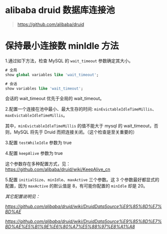 # alibaba druid 数据库连接池

> https://github.com/alibaba/druid

# 保持最小连接数 minIdle 方法

1.通过如下方法，检查 MySQL 的 `wait_timeout` 参数确定其大小。
```sql
# 全局
show global variables like 'wait_timeout';

# 会话
show variables like 'wait_timeout';
```
会话的 wait_timeout 优先于全局的 wait_timeout。


2.配置一个连接在池中最小、最大生存的时间: `minEvictableIdleTimeMillis`、`maxEvictableIdleTimeMillis`。

其中，`minEvictableIdleTimeMillis` 的值不能大于 mysql 的 wait_timeout，否则，MySQL 将先于 Druid 而把连接关闭。（这个检查是至关重要的）


3.配置 `testWhileIdle` 参数为 true


4.配置 `keepAlive` 参数为 true

这个参数存在多种配置方式，见：https://github.com/alibaba/druid/wiki/KeepAlive_cn


5.配置 `initialSize`、`minIdle`、`maxActive` 三个参数。这 3 个参数最好都显式的配置，因为 `maxActive` 的默认值是 8，有可能你配置的 `minIdle` 却是 20。


*其它配置说明见：*

*https://github.com/alibaba/druid/wiki/DruidDataSource%E9%85%8D%E7%BD%AE*

*https://github.com/alibaba/druid/wiki/DruidDataSource%E9%85%8D%E7%BD%AE%E5%B1%9E%E6%80%A7%E5%88%97%E8%A1%A8*
